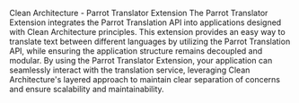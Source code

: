 Clean Architecture - Parrot Translator Extension
The Parrot Translator Extension integrates the Parrot Translation API into applications designed with Clean Architecture principles. This extension provides an easy way to translate text between different languages by utilizing the Parrot Translation API, while ensuring the application structure remains decoupled and modular.
By using the Parrot Translator Extension, your application can seamlessly interact with the translation service, leveraging Clean Architecture's layered approach to maintain clear separation of concerns and ensure scalability and maintainability.